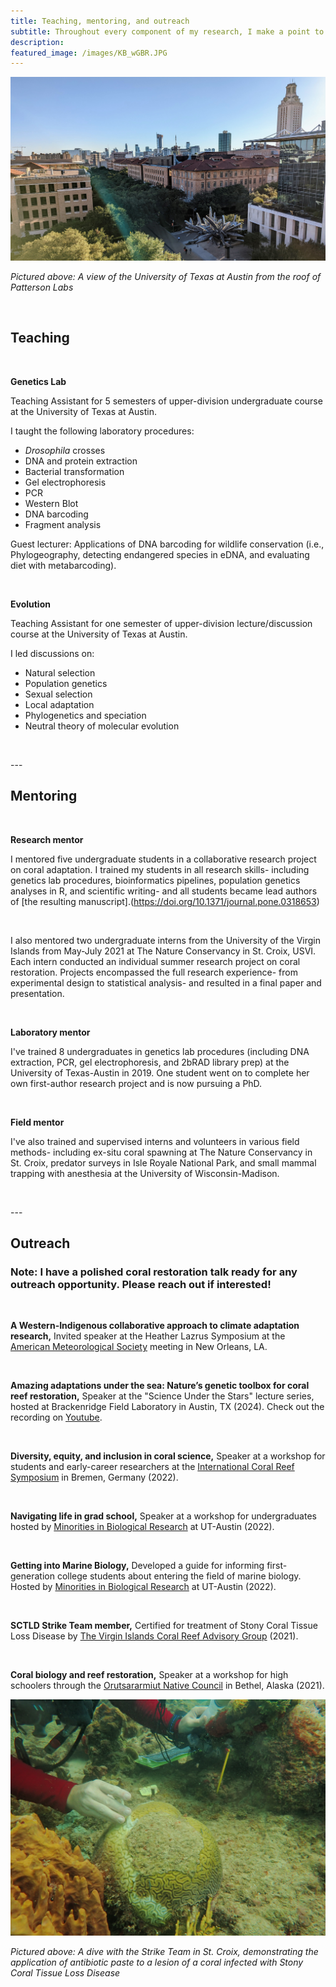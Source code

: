 ```yaml
---
title: Teaching, mentoring, and outreach
subtitle: Throughout every component of my research, I make a point to enhance the learning and outreach environment, especially with my undergraduate mentees. I aim to fully support them throughout the research process into publication, and to encourage and facilitate their pursuit of original research questions. I am devoted to becoming the mentor that I needed as a first-generation scientist.
description: 
featured_image: /images/KB_wGBR.JPG
---
```


![](/images/UTAustin.jpg)

_Pictured above: A view of the University of Texas at Austin from the roof of Patterson Labs_

<p>&nbsp;</p>

## Teaching

<p>&nbsp;</p>

**Genetics Lab** <br />

Teaching Assistant for 5 semesters of upper-division undergraduate course at the University of Texas at Austin.

I taught the following laboratory procedures:

* _Drosophila_ crosses
* DNA and protein extraction
* Bacterial transformation
* Gel electrophoresis
* PCR
* Western Blot
* DNA barcoding 
* Fragment analysis

Guest lecturer: Applications of DNA barcoding for wildlife conservation (i.e., Phylogeography, detecting endangered species in eDNA, and evaluating diet with metabarcoding).

<p>&nbsp;</p>

**Evolution** <br />
	
Teaching Assistant for one semester of upper-division lecture/discussion course at the University of Texas at Austin.

I led discussions on:

* Natural selection
* Population genetics
* Sexual selection
* Local adaptation
* Phylogenetics and speciation
* Neutral theory of molecular evolution

<p>&nbsp;</p>
---


## Mentoring

<p>&nbsp;</p>

**Research mentor**

I mentored five undergraduate students in a collaborative research project on coral adaptation. I trained my students in all research skills- including genetics lab procedures, bioinformatics pipelines, population genetics analyses in R, and scientific writing- and all students became lead authors of [the resulting manuscript].(https://doi.org/10.1371/journal.pone.0318653)

<p>&nbsp;</p>

I also mentored two undergraduate interns from the University of the Virgin Islands from May-July 2021 at The Nature Conservancy in St. Croix, USVI. Each intern conducted an individual summer research project on coral restoration. Projects encompassed the full research experience- from experimental design to statistical analysis- and resulted in a final paper and presentation.

<p>&nbsp;</p>

**Laboratory mentor**

I've trained 8 undergraduates in genetics lab procedures (including DNA extraction, PCR, gel electrophoresis, and 2bRAD library prep) at the University of Texas-Austin in 2019. One student went on to complete her own first-author research project and is now pursuing a PhD. 

<p>&nbsp;</p>

**Field mentor**

I've also trained and supervised interns and volunteers in various field methods- including ex-situ coral spawning at The Nature Conservancy in St. Croix, predator surveys in Isle Royale National Park, and small mammal trapping with anesthesia at the University of Wisconsin-Madison.

<p>&nbsp;</p>
---


## Outreach

### Note: I have a polished coral restoration talk ready for any outreach opportunity. Please reach out if interested!

<p>&nbsp;</p>

**A Western-Indigenous collaborative approach to climate adaptation research,** Invited speaker at the Heather Lazrus Symposium at the [American Meteorological Society](https://www.ametsoc.org/index.cfm/ams/) meeting in New Orleans, LA.

<p>&nbsp;</p>

**Amazing adaptations under the sea: Nature’s genetic toolbox for coral reef restoration,** Speaker at the "Science Under the Stars" lecture series, hosted at Brackenridge Field Laboratory in Austin, TX (2024). Check out the recording on [Youtube](https://www.youtube.com/channel/UCWzqQVwdRGlzmWEhJnHcfKw).

<p>&nbsp;</p>

**Diversity, equity, and inclusion in coral science,** Speaker at a workshop for students and early-career researchers at the [International Coral Reef Symposium](http://coralreefs.org/) in Bremen, Germany (2022).

<p>&nbsp;</p>

**Navigating life in grad school,** Speaker at a workshop for undergraduates hosted by [Minorities in Biological Research](https://minoritiesinbiologicalresearch.weebly.com/) at UT-Austin (2022).

<p>&nbsp;</p>

**Getting into Marine Biology,** Developed a guide for informing first-generation college students about entering the field of marine biology. Hosted by [Minorities in Biological Research](https://minoritiesinbiologicalresearch.weebly.com/resources.html) at UT-Austin (2022).

<p>&nbsp;</p>

**SCTLD Strike Team member,** Certified for treatment of Stony Coral Tissue Loss Disease by [The Virgin Islands Coral Reef Advisory Group](https://www.vicoraldisease.org/sctld-strike-teams) (2021).

<p>&nbsp;</p>

**Coral biology and reef restoration,** Speaker at a workshop for high schoolers through the [Orutsararmiut Native Council](https://orutsararmiut.org/) in Bethel, Alaska (2021).

<div class="gallery" data-columns="1">
	<img src="/images/SCTLD_treating.JPG">
</div>

_Pictured above: A dive with the Strike Team in St. Croix, demonstrating the application of antibiotic paste to a lesion of a coral infected with Stony Coral Tissue Loss Disease_
